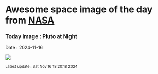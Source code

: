 
# Awesome space image of the day from [NASA](https://api.nasa.gov/)

### Today image : Pluto at Night
Date : 2024-11-16

![](https://apod.nasa.gov/apod/image/2411/PIA20727PlutoNight1024c.jpg)

<small>Latest update : Sat Nov 16 18:20:18 2024</small>
        